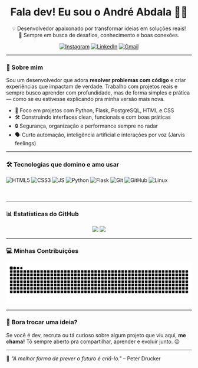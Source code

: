 <h1 align="center">Fala dev! Eu sou o André Abdala 👨‍💻</h1>

<p align="center">
  💡 Desenvolvedor apaixonado por transformar ideias em soluções reais!<br/>
  🚀 Sempre em busca de desafios, conhecimento e boas conexões.<br/>
</p>

<p align="center">
  <a href="https://www.instagram.com/_aabdala_/"><img alt="Instagram" src="https://img.shields.io/badge/Instagram-E4405F?style=for-the-badge&logo=instagram&logoColor=white"/></a>
  <a href="https://www.linkedin.com/in/andreabdala"><img alt="LinkedIn" src="https://img.shields.io/badge/LinkedIn-0077B5?style=for-the-badge&logo=linkedin&logoColor=white"/></a>
  <a href="mailto:andreabdala.dev@gmail.com"><img alt="Gmail" src="https://img.shields.io/badge/Gmail-D14836?style=for-the-badge&logo=gmail&logoColor=white"/></a>
</p>

---

### 🧠 Sobre mim

Sou um desenvolvedor que adora **resolver problemas com código** e criar experiências que impactam de verdade. Trabalho com projetos reais e sempre busco aprender com profundidade, mas de forma simples e prática — como se eu estivesse explicando pra minha versão mais nova.

- 🧱 Foco em projetos com Python, Flask, PostgreSQL, HTML e CSS  
- 🛠️ Construindo interfaces clean, funcionais e com boas práticas  
- 🔒 Segurança, organização e performance sempre no radar  
- 🗣️ Curto automação, inteligência artificial e interações por voz (Jarvis feelings)

---

### 🛠️ Tecnologias que domino e amo usar

<div style="display: inline_block">
  <img align="center" alt="HTML5" src="https://img.shields.io/badge/HTML5-E34F26?style=for-the-badge&logo=html5&logoColor=white"/>
  <img align="center" alt="CSS3" src="https://img.shields.io/badge/CSS3-1572B6?style=for-the-badge&logo=css3&logoColor=white"/>
  <img align="center" alt="JS" src="https://img.shields.io/badge/JavaScript-F7DF1E?style=for-the-badge&logo=javascript&logoColor=black"/>
  <img align="center" alt="Python" src="https://img.shields.io/badge/Python-3776AB?style=for-the-badge&logo=python&logoColor=white"/>
  <img align="center" alt="Flask" src="https://img.shields.io/badge/Flask-000000?style=for-the-badge&logo=flask&logoColor=white"/>
  <img align="center" alt="Git" src="https://img.shields.io/badge/GIT-E44C30?style=for-the-badge&logo=git&logoColor=white"/>
  <img align="center" alt="GitHub" src="https://img.shields.io/badge/GitHub-100000?style=for-the-badge&logo=github&logoColor=white"/>
  <img align="center" alt="Linux" src="https://img.shields.io/badge/Linux-FCC624?style=for-the-badge&logo=linux&logoColor=black"/>
</div><br/><br/>

---

### 📊 Estatísticas do GitHub

<div align="center">
  <img height="180em" src="https://github-readme-stats.vercel.app/api?username=aabdalaa&show_icons=true&theme=dracula&count_private=true"/>
  <img height="180em" src="https://github-readme-stats.vercel.app/api/top-langs/?username=aabdalaa&layout=compact&hide_progress=true&theme=dracula"/>
</div>

---

### 💻 Minhas Contribuições
<p align="center">
  <img src="https://github.com/aabdalaa/aabdalaa/blob/output/github-contribution-grid-snake.svg" alt="snake gif" />
</p>

---

### 💬 Bora trocar uma ideia?

Se você é dev, recruta ou tá curioso sobre algum projeto que viu aqui, **me chama!** Tô sempre aberto pra compartilhar, aprender e evoluir junto. 😉

---

📌 *"A melhor forma de prever o futuro é criá-lo."* – Peter Drucker
